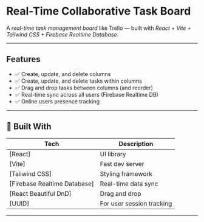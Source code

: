 # Real-Time Collaborative Task Board

A *real-time task management board* like Trello — built with *React + Vite + Tailwind CSS + Firebase Realtime Database*.

> 

---

##  Features

- ✅ Create, update, and delete columns
- ✅ Create, update, and delete tasks within columns
- ✅ Drag and drop tasks between columns (and reorder)
- ✅ Real-time sync across all users (Firebase Realtime DB)
- ✅ Online users presence tracking

---

## 🔧 Built With

| Tech | Description |
|------|-------------|
| [React]| UI library |
| [Vite]| Fast dev server |
| [Tailwind CSS] | Styling framework |
| [Firebase Realtime Database] | Real-time data sync |
| [React Beautiful DnD] | Drag and drop |
| [UUID] | For user session tracking |

---

